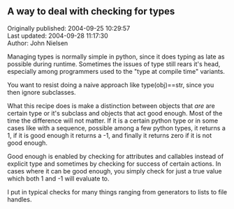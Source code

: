 ## A way to deal with  checking for types  
Originally published: 2004-09-25 10:29:57  
Last updated: 2004-09-28 11:17:30  
Author: John Nielsen  
  
Managing types is normally simple in python, since it does typing as late as possible during runtime. Sometimes the issues of type still rears it's head, especially among programmers used to the "type at compile time" variants.

You want to resist doing a naive approach like type(obj)==str, since you then ignore subclasses.

What this recipe does is make a distinction between objects that _are_ are certain type or it's subclass and objects that act good enough. Most of the time
the difference will not matter. If it is a certain python type or in some cases like with a sequence, possible among a few python types, it returns a 1, if it is good enough it returns a -1, and finally it returns zero if it is not good enough.

Good enough is enabled by checking for attributes and callables instead of explicit type and sometimes by checking for success of certain actions. In cases where it can be good enough, you simply check for just a true value which both 1 and -1 will evaluate to.

I put in typical checks for many things ranging from generators to lists to file handles.